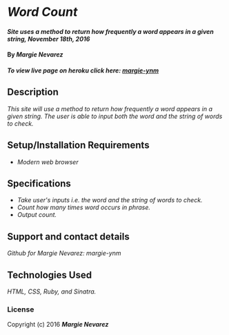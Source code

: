 # _Word Count_

#### _Site uses a method to return how frequently a word appears in a given string, November 18th, 2016_

#### By _**Margie Nevarez**_

##### To view live page on heroku click here: [margie-ynm](https://morning-reef-56387.herokuapp.com/)

## Description

_This site will use a method to return how frequently a word appears in a given string. The user is able to input both the word and the string of words to check._

## Setup/Installation Requirements

* _Modern web browser_

## Specifications

* _Take user's inputs i.e. the word and the string of words to check._
* _Count how many times word occurs in phrase._
* _Output count._

## Support and contact details

_Github for Margie Nevarez: margie-ynm_

## Technologies Used

_HTML, CSS, Ruby, and Sinatra._

### License


Copyright (c) 2016 **_Margie Nevarez_**
